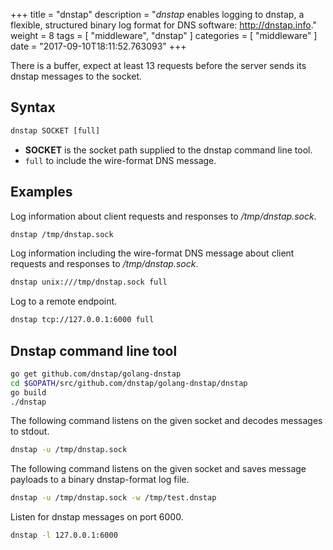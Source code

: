 +++
title = "dnstap"
description = "*dnstap* enables logging to dnstap, a flexible, structured binary log format for DNS software: http://dnstap.info."
weight = 8
tags = [ "middleware", "dnstap" ]
categories = [ "middleware" ]
date = "2017-09-10T18:11:52.763093"
+++

There is a buffer, expect at least 13 requests before the server sends its dnstap messages to the socket.

## Syntax

~~~ txt
dnstap SOCKET [full]
~~~

* **SOCKET** is the socket path supplied to the dnstap command line tool.
* `full` to include the wire-format DNS message.

## Examples

Log information about client requests and responses to */tmp/dnstap.sock*.

~~~ txt
dnstap /tmp/dnstap.sock
~~~

Log information including the wire-format DNS message about client requests and responses to */tmp/dnstap.sock*.

~~~ txt
dnstap unix:///tmp/dnstap.sock full
~~~

Log to a remote endpoint.

~~~ txt
dnstap tcp://127.0.0.1:6000 full
~~~

## Dnstap command line tool

~~~ sh
go get github.com/dnstap/golang-dnstap
cd $GOPATH/src/github.com/dnstap/golang-dnstap/dnstap
go build
./dnstap
~~~

The following command listens on the given socket and decodes messages to stdout.

~~~ sh
dnstap -u /tmp/dnstap.sock
~~~

The following command listens on the given socket and saves message payloads to a binary dnstap-format log file.

~~~ sh
dnstap -u /tmp/dnstap.sock -w /tmp/test.dnstap
~~~

Listen for dnstap messages on port 6000.

~~~ sh
dnstap -l 127.0.0.1:6000
~~~
